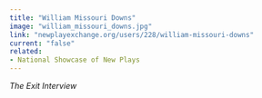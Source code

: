 ```yaml
---
title: "William Missouri Downs"
image: "william_missouri_downs.jpg"
link: "newplayexchange.org/users/228/william-missouri-downs"
current: "false"
related:
- National Showcase of New Plays
---
```


*The Exit Interview*

